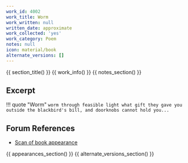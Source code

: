 ```yaml
---
work_id: 4002
work_title: Worm
work_written: null
written_date: approximate
work_collected: 'yes'
work_category: Poem
notes: null
icon: material/book
alternate_versions: []
---
```


{{ section_title() }}
{{ work_info() }}
{{ notes_section() }}
## Excerpt
!!! quote "Worm"
    ```
    worm through feasible light
    what gift they gave you
    outside the blackbird's bill,
    and doorknobs cannot hold you...
    ```

## Forum References
- [Scan of book appearance](https://bukowskiforum.com/threads/worm.12481/#post-166853)

{{ appearances_section() }}
{{ alternate_versions_section() }}